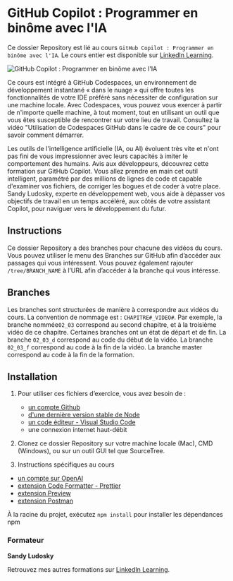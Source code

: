 # GitHub Copilot : Programmer en binôme avec l'IA

Ce dossier Repository est lié au cours `GitHub Copilot : Programmer en binôme avec l'IA`. Le cours entier est disponible sur [LinkedIn Learning][lil-course-url].

![GitHub Copilot : Programmer en binôme avec l'IA][lil-thumbnail-url]

Ce cours est intégré à GitHub Codespaces, un environnement de développement instantané « dans le nuage » qui offre toutes les fonctionnalités de votre IDE préféré sans nécessiter de configuration sur une machine locale. Avec Codespaces, vous pouvez vous exercer à partir de n'importe quelle machine, à tout moment, tout en utilisant un outil que vous êtes susceptible de rencontrer sur votre lieu de travail. Consultez la vidéo "Utilisation de Codespaces GitHub dans le cadre de ce cours" pour savoir comment démarrer.

Les outils de l'intelligence artificielle (IA, ou AI) évoluent très vite et n'ont pas fini de vous impressionner avec leurs capacités à imiter le comportement des humains. Avis aux développeurs, découvrez cette formation sur GitHub Copilot. Vous allez prendre en main cet outil intelligent, paramétré par des millions de lignes de code et capable d'examiner vos fichiers, de corriger les bogues et de coder à votre place. Sandy Ludosky, experte en développement web, vous aide à dépasser vos objectifs de travail en un temps accéléré, aux côtés de votre assistant Copilot, pour naviguer vers le développement du futur.

## Instructions

Ce dossier Repository a des branches pour chacune des vidéos du cours. Vous pouvez utiliser le menu des Branches sur GitHub afin d’accéder aux passages qui vous intéressent. Vous pouvez également rajouter `/tree/BRANCH_NAME` à l’URL afin d’accéder à la branche qui vous intéresse.

## Branches

Les branches sont structurées de manière à correspondre aux vidéos du cours. La convention de nommage est : `CHAPITRE#_VIDEO#`. Par exemple, la branche nommée`02_03` correspond au second chapitre, et à la troisième vidéo de ce chapitre. Certaines branches ont un état de départ et de fin.
La branche `02_03_d` correspond au code du début de la vidéo.
La branche `02_03_f` correspond au code à la fin de la vidéo.
La branche master correspond au code à la fin de la formation.

## Installation

1. Pour utiliser ces fichiers d’exercice, vous avez besoin de :
   - [un compte Github](https://github.com/)
   - [d'une dernière version stable de Node](https://nodejs.org/fr)
   - [un code éditeur - Visual Studio Code](https://vscode.dev/)
   - une connexion internet haut-débit

2. Clonez ce dossier Repository sur votre machine locale (Mac), CMD (Windows), ou sur un outil GUI tel que SourceTree.
3. Instructions spécifiques au cours
 - [un compte sur OpenAI](https://openai.com/)
 - [extension Code Formatter - Prettier](https://marketplace.visualstudio.com/items?itemName=esbenp.prettier-vscode)
 - [extension Preview](https://marketplace.visualstudio.com/items?itemName=searKing.preview-vscode)
 - [extension Postman](https://marketplace.visualstudio.com/items?itemName=Postman.postman-for-vscode)

À la racine du projet, exécutez `npm install` pour installer les dépendances npm


### Formateur

**Sandy Ludosky**

 Retrouvez mes autres formations sur [LinkedIn Learning](https://www.linkedin.com/learning/instructors/sandy-ludosky).

[0]: # (Replace these placeholder URLs with actual course URLs)
[lil-course-url]: https://www.linkedin.com/learning/github-copilot-programmer-en-binome-avec-l-ia
[lil-thumbnail-url]: https://media.licdn.com/dms/image/D560DAQGQauwPSTW34g/learning-public-crop_675_1200/0/1695210612532?e=2147483647&v=beta&t=QBJCfdoY6LCwNcou8WKtJkG_zAqjwnKmjPo-amxBWo4
[lil-URL-trainer]: https://www.linkedin.com/learning/instructors/sandy-ludosky

[1]: # (End of FR-Instruction ###############################################################################################)
